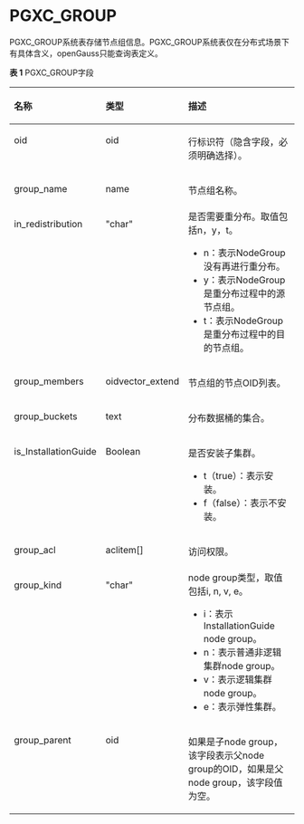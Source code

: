 # PGXC\_GROUP

PGXC\_GROUP系统表存储节点组信息。PGXC\_GROUP系统表仅在分布式场景下有具体含义，openGauss只能查询表定义。

**表 1**  PGXC\_GROUP字段

<a name="zh-cn_topic_0059778124_t542841527d4f469c9e4897639129edbb"></a>
<table><thead align="left"><tr id="zh-cn_topic_0059778124_r1b683689989e4b9398d12ad560cfe383"><th class="cellrowborder" valign="top" width="20.419999999999998%" id="mcps1.2.4.1.1"><p id="zh-cn_topic_0059778124_a7eb144b95e7b448b8d67c6dcb9e2f648"><a name="zh-cn_topic_0059778124_a7eb144b95e7b448b8d67c6dcb9e2f648"></a><a name="zh-cn_topic_0059778124_a7eb144b95e7b448b8d67c6dcb9e2f648"></a>名称</p>
</th>
<th class="cellrowborder" valign="top" width="19.12%" id="mcps1.2.4.1.2"><p id="zh-cn_topic_0059778124_a9caf5cb7fad44a3f91722ddee9e081ca"><a name="zh-cn_topic_0059778124_a9caf5cb7fad44a3f91722ddee9e081ca"></a><a name="zh-cn_topic_0059778124_a9caf5cb7fad44a3f91722ddee9e081ca"></a>类型</p>
</th>
<th class="cellrowborder" valign="top" width="60.46%" id="mcps1.2.4.1.3"><p id="zh-cn_topic_0059778124_ab57314460c814a42a855e71a5abe426c"><a name="zh-cn_topic_0059778124_ab57314460c814a42a855e71a5abe426c"></a><a name="zh-cn_topic_0059778124_ab57314460c814a42a855e71a5abe426c"></a>描述</p>
</th>
</tr>
</thead>
<tbody><tr id="row18243165635114"><td class="cellrowborder" valign="top" width="20.419999999999998%" headers="mcps1.2.4.1.1 "><p id="p192435564513"><a name="p192435564513"></a><a name="p192435564513"></a>oid</p>
</td>
<td class="cellrowborder" valign="top" width="19.12%" headers="mcps1.2.4.1.2 "><p id="p17243056135120"><a name="p17243056135120"></a><a name="p17243056135120"></a>oid</p>
</td>
<td class="cellrowborder" valign="top" width="60.46%" headers="mcps1.2.4.1.3 "><p id="p524325645114"><a name="p524325645114"></a><a name="p524325645114"></a>行标识符（隐含字段，必须明确选择）。</p>
</td>
</tr>
<tr id="zh-cn_topic_0059778124_r0deedeff29764b52a01fe3e09194f1fa"><td class="cellrowborder" valign="top" width="20.419999999999998%" headers="mcps1.2.4.1.1 "><p id="zh-cn_topic_0059778124_a7dd0072aaa6f448b9c08c04a1907b7f5"><a name="zh-cn_topic_0059778124_a7dd0072aaa6f448b9c08c04a1907b7f5"></a><a name="zh-cn_topic_0059778124_a7dd0072aaa6f448b9c08c04a1907b7f5"></a>group_name</p>
</td>
<td class="cellrowborder" valign="top" width="19.12%" headers="mcps1.2.4.1.2 "><p id="zh-cn_topic_0059778124_a31af0c9d2cad49968bb8313db7e33248"><a name="zh-cn_topic_0059778124_a31af0c9d2cad49968bb8313db7e33248"></a><a name="zh-cn_topic_0059778124_a31af0c9d2cad49968bb8313db7e33248"></a>name</p>
</td>
<td class="cellrowborder" valign="top" width="60.46%" headers="mcps1.2.4.1.3 "><p id="zh-cn_topic_0059778124_a77595a5a8a714f02ba38502240a0e3e7"><a name="zh-cn_topic_0059778124_a77595a5a8a714f02ba38502240a0e3e7"></a><a name="zh-cn_topic_0059778124_a77595a5a8a714f02ba38502240a0e3e7"></a>节点组名称。</p>
</td>
</tr>
<tr id="zh-cn_topic_0059778124_r94ec9f39604c4f75b55329512f9df362"><td class="cellrowborder" valign="top" width="20.419999999999998%" headers="mcps1.2.4.1.1 "><p id="zh-cn_topic_0059778124_a68912dee88db426681ae7deacd075f1d"><a name="zh-cn_topic_0059778124_a68912dee88db426681ae7deacd075f1d"></a><a name="zh-cn_topic_0059778124_a68912dee88db426681ae7deacd075f1d"></a>in_redistribution</p>
</td>
<td class="cellrowborder" valign="top" width="19.12%" headers="mcps1.2.4.1.2 "><p id="zh-cn_topic_0059778124_a76edc60dabb44b539b96f3d8381e3266"><a name="zh-cn_topic_0059778124_a76edc60dabb44b539b96f3d8381e3266"></a><a name="zh-cn_topic_0059778124_a76edc60dabb44b539b96f3d8381e3266"></a>"char"</p>
</td>
<td class="cellrowborder" valign="top" width="60.46%" headers="mcps1.2.4.1.3 "><div class="p" id="p31791216459"><a name="p31791216459"></a><a name="p31791216459"></a>是否需要重分布。取值包括n，y，t。<a name="ul18285112624511"></a><a name="ul18285112624511"></a><ul id="ul18285112624511"><li>n：表示NodeGroup没有再进行重分布。</li><li>y：表示NodeGroup是重分布过程中的源节点组。</li><li>t：表示NodeGroup是重分布过程中的目的节点组。</li></ul>
</div>
</td>
</tr>
<tr id="zh-cn_topic_0059778124_r724256ff54e94809891f6ffdfbe2f2f2"><td class="cellrowborder" valign="top" width="20.419999999999998%" headers="mcps1.2.4.1.1 "><p id="zh-cn_topic_0059778124_a57564f9c05f4483584d3fe741527a1ac"><a name="zh-cn_topic_0059778124_a57564f9c05f4483584d3fe741527a1ac"></a><a name="zh-cn_topic_0059778124_a57564f9c05f4483584d3fe741527a1ac"></a>group_members</p>
</td>
<td class="cellrowborder" valign="top" width="19.12%" headers="mcps1.2.4.1.2 "><p id="zh-cn_topic_0059778124_a31d43e3ffd62480fa3ce275b190f568a"><a name="zh-cn_topic_0059778124_a31d43e3ffd62480fa3ce275b190f568a"></a><a name="zh-cn_topic_0059778124_a31d43e3ffd62480fa3ce275b190f568a"></a>oidvector_extend</p>
</td>
<td class="cellrowborder" valign="top" width="60.46%" headers="mcps1.2.4.1.3 "><p id="zh-cn_topic_0059778124_a039f90ab23cd4e599ca750694bde7fb3"><a name="zh-cn_topic_0059778124_a039f90ab23cd4e599ca750694bde7fb3"></a><a name="zh-cn_topic_0059778124_a039f90ab23cd4e599ca750694bde7fb3"></a>节点组的节点OID列表。</p>
</td>
</tr>
<tr id="zh-cn_topic_0059778124_ra238160ee1104e9cb764aba93206752e"><td class="cellrowborder" valign="top" width="20.419999999999998%" headers="mcps1.2.4.1.1 "><p id="zh-cn_topic_0059778124_ac0fadc50ad2747c29289b26606b872a4"><a name="zh-cn_topic_0059778124_ac0fadc50ad2747c29289b26606b872a4"></a><a name="zh-cn_topic_0059778124_ac0fadc50ad2747c29289b26606b872a4"></a>group_buckets</p>
</td>
<td class="cellrowborder" valign="top" width="19.12%" headers="mcps1.2.4.1.2 "><p id="zh-cn_topic_0059778124_a8e22c22ccb7a4f04ad474b9ba9fc65cc"><a name="zh-cn_topic_0059778124_a8e22c22ccb7a4f04ad474b9ba9fc65cc"></a><a name="zh-cn_topic_0059778124_a8e22c22ccb7a4f04ad474b9ba9fc65cc"></a>text</p>
</td>
<td class="cellrowborder" valign="top" width="60.46%" headers="mcps1.2.4.1.3 "><p id="zh-cn_topic_0059778124_a65f655bd6083442a98d76cb583e8190e"><a name="zh-cn_topic_0059778124_a65f655bd6083442a98d76cb583e8190e"></a><a name="zh-cn_topic_0059778124_a65f655bd6083442a98d76cb583e8190e"></a>分布数据桶的集合。</p>
</td>
</tr>
<tr id="row204781949282"><td class="cellrowborder" valign="top" width="20.419999999999998%" headers="mcps1.2.4.1.1 "><p id="p194796491814"><a name="p194796491814"></a><a name="p194796491814"></a>is_InstallationGuide</p>
</td>
<td class="cellrowborder" valign="top" width="19.12%" headers="mcps1.2.4.1.2 "><p id="p3479124915820"><a name="p3479124915820"></a><a name="p3479124915820"></a><span id="text442111002917"><a name="text442111002917"></a><a name="text442111002917"></a>Boolean</span></p>
</td>
<td class="cellrowborder" valign="top" width="60.46%" headers="mcps1.2.4.1.3 "><p id="p204793499820"><a name="p204793499820"></a><a name="p204793499820"></a>是否安装子集群。</p>
<a name="ul12255125141612"></a><a name="ul12255125141612"></a><ul id="ul12255125141612"><li>t（true）：表示安装。</li><li>f（false）：表示不安装。</li></ul>
</td>
</tr>
<tr id="row14389195612816"><td class="cellrowborder" valign="top" width="20.419999999999998%" headers="mcps1.2.4.1.1 "><p id="p53905561187"><a name="p53905561187"></a><a name="p53905561187"></a>group_acl</p>
</td>
<td class="cellrowborder" valign="top" width="19.12%" headers="mcps1.2.4.1.2 "><p id="p1239019567817"><a name="p1239019567817"></a><a name="p1239019567817"></a>aclitem[]</p>
</td>
<td class="cellrowborder" valign="top" width="60.46%" headers="mcps1.2.4.1.3 "><p id="p14390856089"><a name="p14390856089"></a><a name="p14390856089"></a>访问权限。</p>
</td>
</tr>
<tr id="row3574632132718"><td class="cellrowborder" valign="top" width="20.419999999999998%" headers="mcps1.2.4.1.1 "><p id="p657423282719"><a name="p657423282719"></a><a name="p657423282719"></a>group_kind</p>
</td>
<td class="cellrowborder" valign="top" width="19.12%" headers="mcps1.2.4.1.2 "><p id="p10574163220276"><a name="p10574163220276"></a><a name="p10574163220276"></a>"char"</p>
</td>
<td class="cellrowborder" valign="top" width="60.46%" headers="mcps1.2.4.1.3 "><div class="p" id="p983814616462"><a name="p983814616462"></a><a name="p983814616462"></a>node group类型，取值包括i, n, v, e。<a name="ul15558135019461"></a><a name="ul15558135019461"></a><ul id="ul15558135019461"><li>i：表示InstallationGuide node group。</li><li>n：表示普通非逻辑集群node group。</li><li>v：表示逻辑集群node group。</li><li>e：表示弹性集群。</li></ul>
</div>
</td>
</tr>
<tr id="row13337218258"><td class="cellrowborder" valign="top" width="20.419999999999998%" headers="mcps1.2.4.1.1 "><p id="p73336219251"><a name="p73336219251"></a><a name="p73336219251"></a>group_parent</p>
</td>
<td class="cellrowborder" valign="top" width="19.12%" headers="mcps1.2.4.1.2 "><p id="p16333221102517"><a name="p16333221102517"></a><a name="p16333221102517"></a>oid</p>
</td>
<td class="cellrowborder" valign="top" width="60.46%" headers="mcps1.2.4.1.3 "><p id="p133315211259"><a name="p133315211259"></a><a name="p133315211259"></a>如果是子node group，该字段表示父node group的OID，如果是父node group，该字段值为空。</p>
</td>
</tr>
</tbody>
</table>
